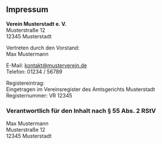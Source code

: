 ## Impressum

**Verein Musterstadt e. V.**  
Musterstraße 12  
12345 Musterstadt  

Vertreten durch den Vorstand:  
Max Mustermann  

E-Mail: kontakt@musterverein.de  
Telefon: 01234 / 56789  

Registereintrag:  
Eingetragen im Vereinsregister des Amtsgerichts Musterstadt  
Registernummer: VR 12345  

### Verantwortlich für den Inhalt nach § 55 Abs. 2 RStV
Max Mustermann  
Musterstraße 12  
12345 Musterstadt